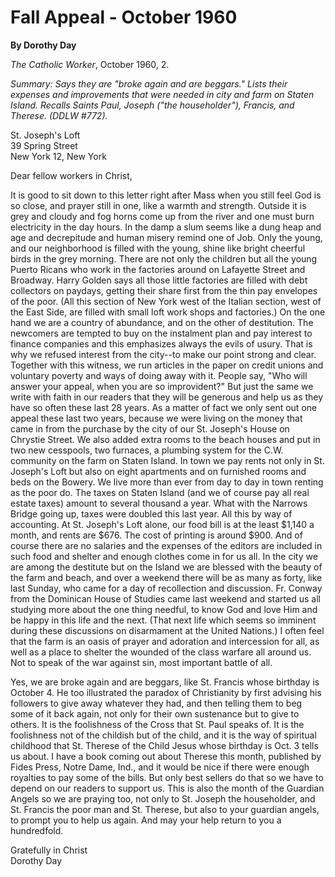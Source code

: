 Fall Appeal - October 1960
==========================

**By Dorothy Day**

*The Catholic Worker*, October 1960, 2.

*Summary: Says they are "broke again and are beggars." Lists their
expenses and improvements that were needed in city and farm on Staten
Island. Recalls Saints Paul, Joseph ("the householder"), Francis, and
Therese. (DDLW \#772).*

St. Joseph's Loft \
39 Spring Street \
New York 12, New York

Dear fellow workers in Christ,

It is good to sit down to this letter right after Mass when you still
feel God is so close, and prayer still in one, like a warmth and
strength. Outside it is grey and cloudy and fog horns come up from the
river and one must burn electricity in the day hours. In the damp a slum
seems like a dung heap and age and decrepitude and human misery remind
one of Job. Only the young, and our neighborhood is filled with the
young, shine like bright cheerful birds in the grey morning. There are
not only the children but all the young Puerto Ricans who work in the
factories around on Lafayette Street and Broadway. Harry Golden says all
those little factories are filled with debt collectors on paydays,
getting their share first from the thin pay envelopes of the poor. (All
this section of New York west of the Italian section, west of the East
Side, are filled with small loft work shops and factories.) On the one
hand we are a country of abundance, and on the other of destitution. The
newcomers are tempted to buy on the instalment plan and pay interest to
finance companies and this emphasizes always the evils of usury. That is
why we refused interest from the city--to make our point strong and
clear. Together with this witness, we run articles in the paper on
credit unions and voluntary poverty and ways of doing away with it.
People say, "Who will answer your appeal, when you are so improvident?"
But just the same we write with faith in our readers that they will be
generous and help us as they have so often these last 28 years. As a
matter of fact we only sent out one appeal these last two years, because
we were living on the money that came in from the purchase by the city
of our St. Joseph's House on Chrystie Street. We also added extra rooms
to the beach houses and put in two new cesspools, two furnaces, a
plumbing system for the C.W. community on the farm on Staten Island. In
town we pay rents not only in St. Joseph's Loft but also on eight
apartments and on furnished rooms and beds on the Bowery. We live more
than ever from day to day in town renting as the poor do. The taxes on
Staten Island (and we of course pay all real estate taxes) amount to
several thousand a year. What with the Narrows Bridge going up, taxes
were doubled this last year. All this by way of accounting. At St.
Joseph's Loft alone, our food bill is at the least \$1,140 a month, and
rents are \$676. The cost of printing is around \$900. And of course
there are no salaries and the expenses of the editors are included in
such food and shelter and enough clothes come in for us all. In the city
we are among the destitute but on the Island we are blessed with the
beauty of the farm and beach, and over a weekend there will be as many
as forty, like last Sunday, who came for a day of recollection and
discussion. Fr. Conway from the Dominican House of Studies came last
weekend and started us all studying more about the one thing needful, to
know God and love Him and be happy in this life and the next. (That next
life which seems so imminent during these discussions on disarmament at
the United Nations.) I often feel that the farm is an oasis of prayer
and adoration and intercession for all, as well as a place to shelter
the wounded of the class warfare all around us. Not to speak of the war
against sin, most important battle of all.

Yes, we are broke again and are beggars, like St. Francis whose birthday
is October 4. He too illustrated the paradox of Christianity by first
advising his followers to give away whatever they had, and then telling
them to beg some of it back again, not only for their own sustenance but
to give to others. It is the foolishness of the Cross that St. Paul
speaks of. It is the foolishness not of the childish but of the child,
and it is the way of spiritual childhood that St. Therese of the Child
Jesus whose birthday is Oct. 3 tells us about. I have a book coming out
about Therese this month, published by Fides Press, Notre Dame, Ind.,
and it would be nice if there were enough royalties to pay some of the
bills. But only best sellers do that so we have to depend on our readers
to support us. This is also the month of the Guardian Angels so we are
praying too, not only to St. Joseph the householder, and St. Francis the
poor man and St. Therese, but also to your guardian angels, to prompt
you to help us again. And may your help return to you a hundredfold.

Gratefully in Christ \
Dorothy Day
